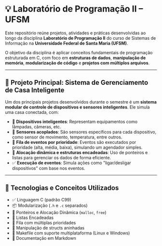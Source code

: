 # 💡 Laboratório de Programação II – UFSM

Este repositório reúne projetos, atividades e práticas desenvolvidas ao longo da disciplina **Laboratório de Programação II** do curso de Sistemas de Informação na **Universidade Federal de Santa Maria (UFSM)**.

O objetivo da disciplina é aplicar conceitos fundamentais de programação estruturada em C, com foco em **estruturas de dados**, **manipulação de memória**, **modularização de código** e **projetos com múltiplos arquivos**.

---


## 🔧 Projeto Principal: Sistema de Gerenciamento de Casa Inteligente

Um dos principais projetos desenvolvidos durante o semestre é um **sistema modular de controle de dispositivos e sensores inteligentes**. Ele simula uma casa conectada, com:

- 📲 **Dispositivos inteligentes**: Representam equipamentos como lâmpadas, câmeras, etc.
- 🧠 **Sensores acoplados**: São sensores específicos para cada dispositivo, como sensor de movimento, temperatura, entre outros.
- 🔁 **Fila de eventos por prioridade**: Eventos são executados por prioridade (alta, média, baixa), simulando um agendador simples.
- 💾 **Alocação dinâmica e estruturas encadeadas**: Uso de ponteiros e listas para gerenciar os dados de forma eficiente.
- ✅ **Execução de eventos**: Simula ações como "ligar/desligar dispositivos" com base nos eventos.

---

## 🧱 Tecnologias e Conceitos Utilizados

- ✅ Linguagem C (padrão C99)
- 📦 Modularização (`.h` e `.c` separados)
- 🧠 Ponteiros e Alocação Dinâmica (`malloc`, `free`)
- 🔁 Listas Encadeadas
- 🧺 Fila com múltiplas prioridades
- 🔄 Manipulação de structs aninhadas
- 📁 Makefile com suporte multiplataforma (Linux e Windows)
- 📄 Documentação em Markdown



